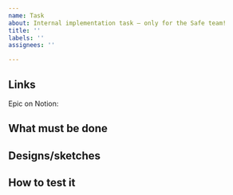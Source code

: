 ```yaml
---
name: Task
about: Internal implementation task – only for the Safe team!
title: ''
labels: ''
assignees: ''

---
```


## Links

Epic on Notion:

## What must be done

## Designs/sketches

## How to test it
